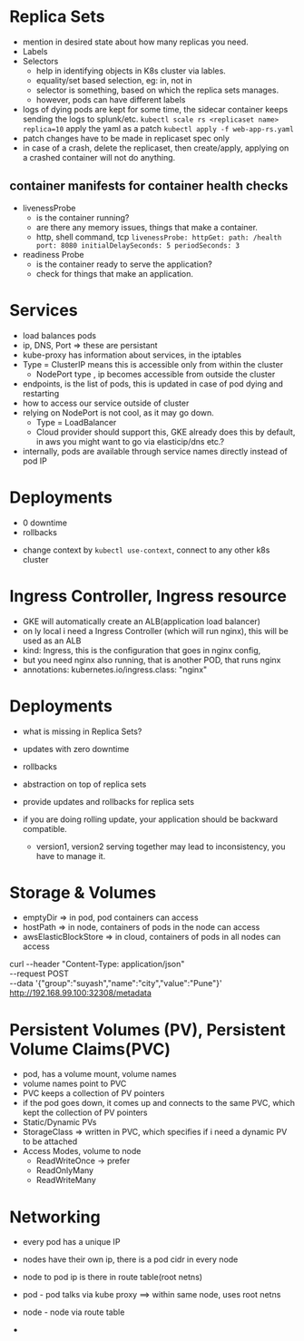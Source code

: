 # Replica Sets

- mention in desired state about how many replicas you need.
- Labels
- Selectors
    - help in identifying objects in K8s cluster via lables. 
    - equality/set based selection, eg: in, not in
    - selector is something, based on which the replica sets manages.
    - however, pods can have different labels
- logs of dying pods are kept for some time, the sidecar container keeps sending the logs to splunk/etc.
`kubectl scale rs <replicaset name> replica=10`
apply the yaml as a patch
`kubectl apply -f web-app-rs.yaml`
- patch changes have to be made in replicaset spec only
- in case of a crash, delete the replicaset, then create/apply, applying on a crashed container will not do anything.

## container manifests for container health checks
- livenessProbe
    - is the container running?
    - are there any memory issues, things that make a container.
    - http, shell command, tcp
    `livenessProbe:
        httpGet:
            path: /health
            port: 8080
        initialDelaySeconds: 5
        periodSeconds: 3`
- readiness Probe
    - is the container ready to serve the application?
    - check for things that make an application.


# Services
- load balances pods
- ip, DNS, Port => these are persistant
- kube-proxy has information about services, in the iptables
- Type = ClusterIP means this is accessible only from within the cluster
    - NodePort type , ip becomes accessible from outside the cluster
- endpoints, is the list of pods, this is updated in case of pod dying and restarting
- how to access our service outside of cluster
- relying on NodePort is not cool, as it may go down.
    - Type = LoadBalancer
    - Cloud provider should support this, GKE already does this by default, in aws you might want to go via elasticip/dns etc.?
- internally, pods are available through service names directly instead of pod IP

# Deployments
- 0 downtime
- rollbacks


* change context by `kubectl use-context`, connect to any other k8s cluster

# Ingress Controller, Ingress resource
- GKE will automatically create an ALB(application load balancer)
- on ly local i need a Ingress Controller (which will run nginx), this will be used as an ALB
- kind: Ingress, this is the configuration that goes in nginx config,
- but you need nginx also running, that is another POD, that runs nginx
- annotations:
    kubernetes.io/ingress.class: "nginx"



# Deployments

- what is missing in Replica Sets?
- updates with zero downtime
- rollbacks

- abstraction on top of replica sets
- provide updates and rollbacks for replica sets
- if you are doing rolling update, your application should be backward compatible.
    - version1, version2 serving together may lead to inconsistency, you have to manage it.

# Storage & Volumes
- emptyDir => in pod, pod containers can access
- hostPath => in node, containers of pods in the node can access
- awsElasticBlockStore => in cloud, containers of pods in all nodes can access

curl --header "Content-Type: application/json" \
  --request POST \
  --data '{"group":"suyash","name":"city","value":"Pune"}' \
  http://192.168.99.100:32308/metadata

# Persistent Volumes (PV), Persistent Volume Claims(PVC)
- pod, has a volume mount, volume names
- volume names point to PVC
- PVC keeps a collection of PV pointers
- if the pod goes down, it comes up and connects to the same PVC, which kept the collection of PV pointers
- Static/Dynamic PVs
- StorageClass => written in PVC, which specifies if i need a dynamic PV to be attached
- Access Modes, volume to node
    - ReadWriteOnce -> prefer
    - ReadOnlyMany
    - ReadWriteMany


# Networking
- every pod has a unique IP
- nodes have their own ip, there is a pod cidr in every node
- node to pod ip is there in route table(root netns)
- pod - pod talks via kube proxy ==> within same node, uses root netns
- node - node via route table

- 